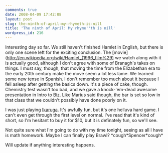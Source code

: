```yaml
---
comments: true
date: 2008-04-09 17:42:08
layout: post
slug: the-ninth-of-april-my-rhymeth-is-nill
title: 'The ninth of April: My rhyme''th is nill'
wordpress_id: 216
---
```


Interesting day so far. We still haven't finished Hamlet in English, but there is only one scene left for the exciting conclusion. The [movie](http://en.wikipedia.org/wiki/Hamlet_(1996_film%29) we watch along with it is actually good, although I don't agree with some of Branagh's takes on things. I must say, though, that moving the time from the Elizabethan era to the early 20th century make the move seem a lot less lame. We learned some new tense in Spanish. I don't remember too much about it because I fell asleep after getting the basics down. It's a piece of cake, though. Chemistry test wasn't too bad, and we gave a knock-'em-dead awesome presentation in Intro to Biz. Like Marius said though, the bar is set so low in that class that we couldn't possibly have done poorly on it.

I was just playing [Ikaruga](http://en.wikipedia.org/wiki/Ikaruga). It's awfully fun, but it's one helluva hard game. I can't even get through the first level on normal. I've read that it's kind of short, so I'm hesitant to buy it for $10, but it is definately fun, so we'll see.

Not quite sure what I'm going to do with my time tonight, seeing as all I have is math homework. Maybe I can finally play Brawl? \*cough\*Spencer\*cough\*

Will update if anything interesting happens.
